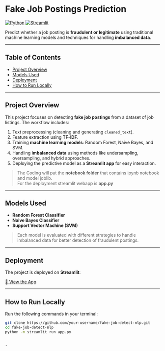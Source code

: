 # Fake Job Postings Prediction

[![Python](https://img.shields.io/badge/Python-3.10-blue.svg)](https://www.python.org/)
[![Streamlit](https://img.shields.io/badge/Streamlit-App-orange.svg)](https://ai-assignment.streamlit.app/)

Predict whether a job posting is **fraudulent or legitimate** using traditional machine learning models and techniques for handling **imbalanced data**.

---

## Table of Contents
- [Project Overview](#project-overview)
- [Models Used](#models-used)
- [Deployment](#deployment)
- [How to Run Locally](#how-to-run-locally)

---

## Project Overview
This project focuses on detecting **fake job postings** from a dataset of job listings. The workflow includes:

1. Text preprocessing (cleaning and generating `cleaned_text`).  
2. Feature extraction using **TF-IDF**.  
3. Training **machine learning models**: Random Forest, Naive Bayes, and SVM.  
4. Handling **imbalanced data** using methods like undersampling, oversampling, and hybrid approaches.  
5. Deploying the predictive model as a **Streamlit app** for easy interaction.

> The Coding will put the **notebook folder** that contains ipynb notebook and model joblib.<br>
> For the deployment streamlit webapp is **app.py**

---

## Models Used
- **Random Forest Classifier**  
- **Naive Bayes Classifier**  
- **Support Vector Machine (SVM)**  

> Each model is evaluated with different strategies to handle imbalanced data for better detection of fraudulent postings.

---

## Deployment
The project is deployed on **Streamlit**:

[🔗 View the App](https://ai-assignment.streamlit.app/)

---

## How to Run Locally

Run the following commands in your terminal:

```bash
git clone https://github.com/your-username/fake-job-detect-nlp.git
cd fake-job-detect-nlp
python -m streamlit run app.py


-


